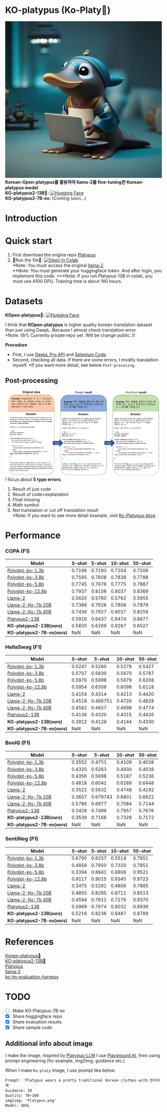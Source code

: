 # KO-platypus (Ko-Platy🥮)
![KO-platypus](./KO_platypus.png)
**Korean-Open-platypus를 활용하여 llama-2를 fine-tuning한 Korean-platypus model**  
**KO-platypus2-13B🥮:** [![Hugging Face](https://img.shields.io/badge/%F0%9F%A4%97%20Hugging%20Face-Spaces-blue)](https://huggingface.co/kyujinpy/KO-Platypus2-13B)   
**KO-platypus2-7B-ex:** (Coming soon...)  

# Introduction
  
# Quick start
1. First download the origina repo [Platypus](https://github.com/arielnlee/Platypus)
2. 🥮Run the file🥮: [![Open In Colab](https://colab.research.google.com/assets/colab-badge.svg)](https://colab.research.google.com/drive/1qtGQroKPwGFA1L9b3WGyHC84NDIEs6s_?usp=sharing)   
*Note: You must access the original [llama-2](https://huggingface.co/meta-llama/Llama-2-7b).    
**Note: You must generate your huggingface token. And after login, you implement this code.
***Note: If you run Platypus-13B in colab, you must use A100 GPU. Training time is about 160 hours.  

# Datasets
**KOpen-platypus🥮:** [![Hugging Face](https://img.shields.io/badge/%F0%9F%A4%97%20Hugging%20Face-Spaces-blue)](https://huggingface.co/datasets/kyujinpy/KOpen-platypus)   

I think that **KOpen-platypus** is higher quality korean-translation dataset than just using DeepL. Because I almost check translation-error.  
*Note: (9/1; Currently private repo yet. Will be change public..!)   

**Procedure**  
- First, I use [DeepL Pro API](https://www.deepl.com/translator) and [Selenium Code](https://github.com/KyujinHan/Korean_selenium_DeepL).
- Second, checking all data. If there are some errors, I modify translation myself.
*If you want more detail, see below `Post-procesing`.  
  
## Post-processing
![example](./example.png)
I focus about **5 type errors.**  
1. Result of just code  
2. Result of code+explanation   
3. Float missing   
4. Math symbol   
5. Not translation or cut off translation result  
*Note: If you want to see more detail example, visit [Ko-Platypus-blog](https://kyujinpy.tistory.com/101).  
  
# Performance
### COPA (F1)
| Model | 0-shot | 5-shot | 10-shot | 50-shot |
| --- | --- | --- | --- | --- |
| [Polyglot-ko-1.3b](https://huggingface.co/EleutherAI/polyglot-ko-1.3b) | 0.7196 | 0.7193 | 0.7204 | 0.7206 |
| [Polyglot-ko-3.8b](https://huggingface.co/EleutherAI/polyglot-ko-3.8b) | 0.7595 | 0.7608 | 0.7638 | 0.7788 |
| [Polyglot-ko-5.8b](https://huggingface.co/EleutherAI/polyglot-ko-5.8b) | 0.7745 | 0.7676 | 0.7775 | 0.7887 |
| [Polyglot-ko-12.8b](https://huggingface.co/EleutherAI/polyglot-ko-12.8b) | 0.7937 | 0.8108 | 0.8037 | 0.8369 |
| [Llama-2](https://huggingface.co/meta-llama/Llama-2-7b-hf) | 0.5620 | 0.5760 | 0.5762 | 0.5955 |
| [Llama-2-Ko-7b 20B](https://huggingface.co/beomi/llama-2-ko-7b) | 0.7388 | 0.7626 | 0.7808 | 0.7979 |
| [Llama-2-Ko-7b 40B](https://huggingface.co/beomi/llama-2-ko-7b) | 0.7436 | 0.7927 | 0.8037 | 0.8259 |
| [Platypus2-13B](https://huggingface.co/garage-bAInd/Platypus2-13B) | 0.5916 | 0.6437 | 0.6474 | 0.6677 |
| **KO-platypus2-13B(ours)** | 0.5820 | 0.6269 | 0.6267 | 0.6527 |  
| **KO-platypus2-7B-ex(ours)** | NaN | NaN | NaN | NaN |  
  
### HellaSwag (F1)
| Model | 0-shot | 5-shot | 10-shot | 50-shot |
| --- | --- | --- | --- | --- |
| [Polyglot-ko-1.3b](https://huggingface.co/EleutherAI/polyglot-ko-1.3b) | 0.5247 | 0.5260 | 0.5278 | 0.5427 |
| [Polyglot-ko-3.8b](https://huggingface.co/EleutherAI/polyglot-ko-3.8b) | 0.5707 | 0.5830 | 0.5670 | 0.5787 |
| [Polyglot-ko-5.8b](https://huggingface.co/EleutherAI/polyglot-ko-5.8b) | 0.5976 | 0.5998 | 0.5979 | 0.6208 |
| [Polyglot-ko-12.8b](https://huggingface.co/EleutherAI/polyglot-ko-12.8b) | 0.5954 | 0.6306 | 0.6098 | 0.6118 |
| [Llama-2](https://huggingface.co/meta-llama/Llama-2-7b-hf) | 0.4154 | 0.4314 | 0.4213 | 0.4420 |
| [Llama-2-Ko-7b 20B](https://huggingface.co/beomi/llama-2-ko-7b) | 0.4518 | 0.466751 | 0.4726 | 0.4828 |
| [Llama-2-Ko-7b 40B](https://huggingface.co/beomi/llama-2-ko-7b) | 0.4562 | 0.4657 | 0.4698 | 0.4774 |
| [Platypus2-13B](https://huggingface.co/garage-bAInd/Platypus2-13B) | 0.4136 | 0.4320 | 0.4315 | 0.4426 |
| **KO-platypus2-13B(ours)** | 0.3912 | 0.4129 | 0.4144 | 0.4330 |  
| **KO-platypus2-7B-ex(ours)** | NaN | NaN | NaN | NaN |  
  
### BoolQ (F1)
| Model | 0-shot | 5-shot | 10-shot | 50-shot |
| --- | --- | --- | --- | --- |
| [Polyglot-ko-1.3b](https://huggingface.co/EleutherAI/polyglot-ko-1.3b) | 0.3552 | 0.4751 | 0.4109 | 0.4038 |
| [Polyglot-ko-3.8b](https://huggingface.co/EleutherAI/polyglot-ko-3.8b) | 0.4320 | 0.5263 | 0.4930 | 0.4038 |
| [Polyglot-ko-5.8b](https://huggingface.co/EleutherAI/polyglot-ko-5.8b) | 0.4356 | 0.5698 | 0.5187 | 0.5236 |
| [Polyglot-ko-12.8b](https://huggingface.co/EleutherAI/polyglot-ko-12.8b) | 0.4818 | 0.6041 | 0.6289 | 0.6448 |
| [Llama-2](https://huggingface.co/meta-llama/Llama-2-7b-hf) | 0.3521 | 0.5632 | 0.4748 | 0.4192 |
| [Llama-2-Ko-7b 20B](https://huggingface.co/beomi/llama-2-ko-7b) | 0.3607 | 0.679743 | 0.6801 | 0.6622 |
| [Llama-2-Ko-7b 40B](https://huggingface.co/beomi/llama-2-ko-7b) | 0.5786 | 0.6977 | 0.7084 | 0.7144 |
| [Platypus2-13B](https://huggingface.co/garage-bAInd/Platypus2-13B) | 0.3428 | 0.7499 | 0.7957 | 0.7676 |
| **KO-platypus2-13B(ours)** | 0.3539 | 0.7168 | 0.7328 | 0.7172 |  
| **KO-platypus2-7B-ex(ours)** | NaN | NaN | NaN | NaN |  
  
### SentiNeg (F1)
| Model | 0-shot | 5-shot | 10-shot | 50-shot |
| --- | --- | --- | --- | --- |
| [Polyglot-ko-1.3b](https://huggingface.co/EleutherAI/polyglot-ko-1.3b) | 0.6790 | 0.6257 | 0.5514 | 0.7851 |
| [Polyglot-ko-3.8b](https://huggingface.co/EleutherAI/polyglot-ko-3.8b) | 0.4858 | 0.7950 | 0.7320 | 0.7851 |
| [Polyglot-ko-5.8b](https://huggingface.co/EleutherAI/polyglot-ko-5.8b) | 0.3394 | 0.8841 | 0.8808 | 0.9521 |
| [Polyglot-ko-12.8b](https://huggingface.co/EleutherAI/polyglot-ko-12.8b) | 0.9117 | 0.9015 | 0.9345 | 0.9723 |
| [Llama-2](https://huggingface.co/meta-llama/Llama-2-7b-hf) | 0.3475 | 0.5291 | 0.4806 | 0.7885 |
| [Llama-2-Ko-7b 20B](https://huggingface.co/beomi/llama-2-ko-7b) | 0.4855 | 0.8295 | 0.8711 | 0.8513 |
| [Llama-2-Ko-7b 40B](https://huggingface.co/beomi/llama-2-ko-7b) | 0.4594 | 0.7611 | 0.7276 | 0.9370 |
| [Platypus2-13B](https://huggingface.co/garage-bAInd/Platypus2-13B) | 0.5969 | 0.7674 | 0.8032 | 0.8939 |
| **KO-platypus2-13B(ours)** | 0.5216 | 0.8236 | 0.8487 | 0.8789 |  
| **KO-platypus2-7B-ex(ours)** | NaN | NaN | NaN | NaN |  
  
# References
[Kopen-platypus🥮](https://huggingface.co/datasets/kyujinpy/KOpen-platypus)   
[KO-platypus2-13B🥮](https://huggingface.co/kyujinpy/KO-Platypus2-13B)   
[Platypus](https://github.com/arielnlee/Platypus)  
[llama-2](https://huggingface.co/meta-llama/Llama-2-7b)  
[ko-lm-evaluation-harness](https://github.com/Beomi/ko-lm-evaluation-harness)   
  
# TODO
- [ ] Make KO-Platypus-7B-ex  
- [x] Share huggingface repo
- [x] Share evaluation results
- [x] Share sample code

## Additional info about image
I make the image, inspired by [Platypus-LLM]()
I use [Playground AI](https://playgroundai.com/), then using prompt engineering (for example, img2img, guidance etc.)

When I make `Ko-platy` image, I use prompt like below.
```
Prompt: 'Platypus wears a pretty traditional Korean clothes with 한국어 책'
Guidance: 10
Quality: 70~100
img2img: 'Platypus.png'
Model: SDXL
```  
